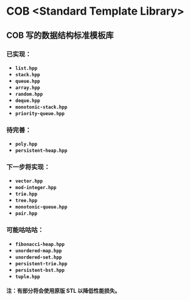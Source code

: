 # COB \<Standard Template Library\>
## COB 写的数据结构标准模板库
### 已实现：
- **`list.hpp`**
- **`stack.hpp`**
- **`queue.hpp`**
- **`array.hpp`**
- **`random.hpp`**
- **`deque.hpp`**
- **`monotonic-stack.hpp`**
- **`priority-queue.hpp`**
### 待完善：
- **`poly.hpp`**
- **`persistent-heap.hpp`**
### 下一步将实现：
- **`vector.hpp`**
- **`mod-integer.hpp`**
- **`trie.hpp`**
- **`tree.hpp`**
- **`monotonic-queue.hpp`**
- **`pair.hpp`**
### 可能咕咕咕：
- **`fibonacci-heap.hpp`**
- **`unordered-map.hpp`**
- **`unordered-set.hpp`**
- **`persistent-trie.hpp`**
- **`persistent-bst.hpp`**
- **`tuple.hpp`**

#### 注：有部分将会使用原版 STL 以降低性能损失。
